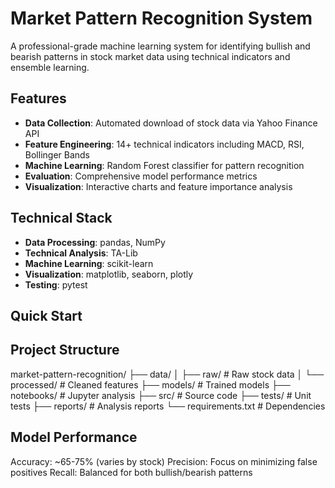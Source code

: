 # Market Pattern Recognition System

A professional-grade machine learning system for identifying bullish and bearish patterns in stock market data using technical indicators and ensemble learning.

## Features

- **Data Collection**: Automated download of stock data via Yahoo Finance API
- **Feature Engineering**: 14+ technical indicators including MACD, RSI, Bollinger Bands
- **Machine Learning**: Random Forest classifier for pattern recognition
- **Evaluation**: Comprehensive model performance metrics
- **Visualization**: Interactive charts and feature importance analysis

## Technical Stack

- **Data Processing**: pandas, NumPy
- **Technical Analysis**: TA-Lib
- **Machine Learning**: scikit-learn
- **Visualization**: matplotlib, seaborn, plotly
- **Testing**: pytest

## Quick Start

## Project Structure

market-pattern-recognition/
├── data/
│   ├── raw/          # Raw stock data
│   └── processed/    # Cleaned features
├── models/           # Trained models
├── notebooks/        # Jupyter analysis
├── src/              # Source code
├── tests/            # Unit tests
├── reports/          # Analysis reports
└── requirements.txt  # Dependencies

## Model Performance

Accuracy: ~65-75% (varies by stock)
Precision: Focus on minimizing false positives
Recall: Balanced for both bullish/bearish patterns